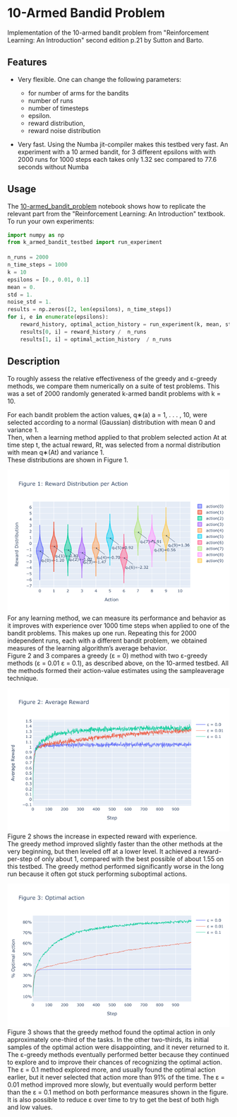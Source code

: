 # 10-Armed Bandid Problem

Implementation of the 10-armed bandit problem from "Reinforcement Learning: An Introduction" second edition p.21 by Sutton and Barto.   

## Features
- Very flexible. One can change the following parameters:
  - for number of arms for the bandits
  - number of runs
  - number of timesteps
  - epsilon.
  - reward distribution,
  - reward noise distribution

- Very fast. Using the Numba jit-compiler makes this testbed very fast. An experiment with a 10 armed bandit, for 3 different epsilons with with 2000 runs for 1000 steps each takes only 1.32 sec compared to 77.6 seconds without Numba

## Usage
The [10-armed_bandit_problem](10-armed_bandit_problem.ipynb) notebook shows how to replicate the relevant part from the "Reinforcement Learning: An Introduction" textbook.   
To run your own experiments:

```python
import numpy as np
from k_armed_bandit_testbed import run_experiment

n_runs = 2000
n_time_steps = 1000
k = 10
epsilons = [0., 0.01, 0.1]
mean = 0.
std = 1.
noise_std = 1.
results = np.zeros([2, len(epsilons), n_time_steps])
for i, e in enumerate(epsilons):
    reward_history, optimal_action_history = run_experiment(k, mean, std, noise_std, n_runs, n_time_steps, e)
    results[0, i] = reward_history /  n_runs
    results[1, i] = optimal_action_history  / n_runs
```


## Description
To roughly assess the relative effectiveness of the greedy and ε-greedy methods, we compare them numerically on a suite of test problems. This was a set of 2000 randomly generated k-armed bandit problems with k = 10.

For each bandit problem the action values, q∗(a) a = 1, . . . , 10, were selected according to a normal (Gaussian) distribution with mean 0 and variance 1.  
Then, when a learning method applied to that problem selected action At at time step t, the actual reward, Rt, was selected from a normal distribution with mean q∗(At) and variance 1.  
These distributions are shown in Figure 1.

![figure1](charts/figure1.png)  
For any learning method, we can measure its performance and behavior as it improves with experience over
1000 time steps when applied to one of the bandit problems. This makes up one run. Repeating this for 2000 independent runs, each with a different bandit problem, we obtained measures of the learning algorithm’s average behavior.  
Figure 2 and 3 compares a greedy (ε = 0) method with two ε-greedy methods (ε = 0.01 ε = 0.1), as described above, on the 10-armed testbed. All the methods formed their action-value estimates using the sampleaverage technique.

![figure2](charts/figure2.png)  
Figure 2 shows the increase in expected reward with experience.  
The greedy method improved slightly faster than the other methods at the very beginning, but then leveled off at a lower level. It achieved a reward-per-step of only about 1, compared with the best possible of about 1.55 on this testbed. The greedy method performed significantly worse in the long run because it often
got stuck performing suboptimal actions.

![figure3](charts/figure3.png)  
Figure 3 shows that the greedy method found the optimal action in only approximately one-third of the tasks. In the other two-thirds, its initial samples of the optimal action were disappointing, and it never returned to it. The ε-greedy methods eventually performed better because they continued to explore and to improve their chances of recognizing the optimal action. The ε = 0.1 method explored more, and usually found the optimal action earlier, but it never selected that action more than 91% of the time. The ε = 0.01 method improved more slowly, but eventually would perform better than the ε = 0.1 method on both performance measures shown in the figure. It is also possible to reduce ε over time to try to get the best of both high and low values.
